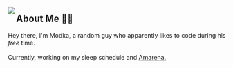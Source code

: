 <a href="https://discord.com/users/944986926400811008"><img align="left" src="https://lanyard-profile-readme.vercel.app/api/944986926400811008?bg=1a2026&borderRadius=20px&idleMessage=Probably%20doing%20something%20else..."/></a>

## About Me 🐱‍👤
Hey there, I'm Modka, a random guy who apparently likes to code during his _free_ time. <br/><br/>Currently, working on my sleep schedule and [Amarena.](https://github.com/modkavartini/Amarena)
